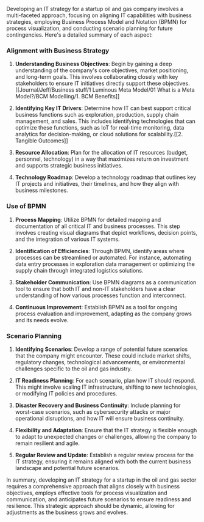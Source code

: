 Developing an IT strategy for a startup oil and gas company involves a multi-faceted approach, focusing on aligning IT capabilities with business strategies, employing Business Process Model and Notation (BPMN) for process visualization, and conducting scenario planning for future contingencies. Here's a detailed summary of each aspect:

### Alignment with Business Strategy

1. **Understanding Business Objectives**: Begin by gaining a deep understanding of the company's core objectives, market positioning, and long-term goals. This involves collaborating closely with key stakeholders to ensure IT initiatives directly support these objectives.[[Journal/Jeff/Business stuff/1 Luminous Meta Model/01 What is a Meta Model?/BCM Modelling/1. BCM Benefits]]

2. **Identifying Key IT Drivers**: Determine how IT can best support critical business functions such as exploration, production, supply chain management, and sales. This includes identifying technologies that can optimize these functions, such as IoT for real-time monitoring, data analytics for decision-making, or cloud solutions for scalability.[[2. Tangible Outcomes]]

3. **Resource Allocation**: Plan for the allocation of IT resources (budget, personnel, technology) in a way that maximizes return on investment and supports strategic business initiatives.

4. **Technology Roadmap**: Develop a technology roadmap that outlines key IT projects and initiatives, their timelines, and how they align with business milestones.

### Use of BPMN

1. **Process Mapping**: Utilize BPMN for detailed mapping and documentation of all critical IT and business processes. This step involves creating visual diagrams that depict workflows, decision points, and the integration of various IT systems.

2. **Identification of Efficiencies**: Through BPMN, identify areas where processes can be streamlined or automated. For instance, automating data entry processes in exploration data management or optimizing the supply chain through integrated logistics solutions.

3. **Stakeholder Communication**: Use BPMN diagrams as a communication tool to ensure that both IT and non-IT stakeholders have a clear understanding of how various processes function and interconnect.

4. **Continuous Improvement**: Establish BPMN as a tool for ongoing process evaluation and improvement, adapting as the company grows and its needs evolve.

### Scenario Planning

1. **Identifying Scenarios**: Develop a range of potential future scenarios that the company might encounter. These could include market shifts, regulatory changes, technological advancements, or environmental challenges specific to the oil and gas industry.

2. **IT Readiness Planning**: For each scenario, plan how IT should respond. This might involve scaling IT infrastructure, shifting to new technologies, or modifying IT policies and procedures.

3. **Disaster Recovery and Business Continuity**: Include planning for worst-case scenarios, such as cybersecurity attacks or major operational disruptions, and how IT will ensure business continuity.

4. **Flexibility and Adaptation**: Ensure that the IT strategy is flexible enough to adapt to unexpected changes or challenges, allowing the company to remain resilient and agile.

5. **Regular Review and Update**: Establish a regular review process for the IT strategy, ensuring it remains aligned with both the current business landscape and potential future scenarios.

In summary, developing an IT strategy for a startup in the oil and gas sector requires a comprehensive approach that aligns closely with business objectives, employs effective tools for process visualization and communication, and anticipates future scenarios to ensure readiness and resilience. This strategic approach should be dynamic, allowing for adjustments as the business grows and evolves.